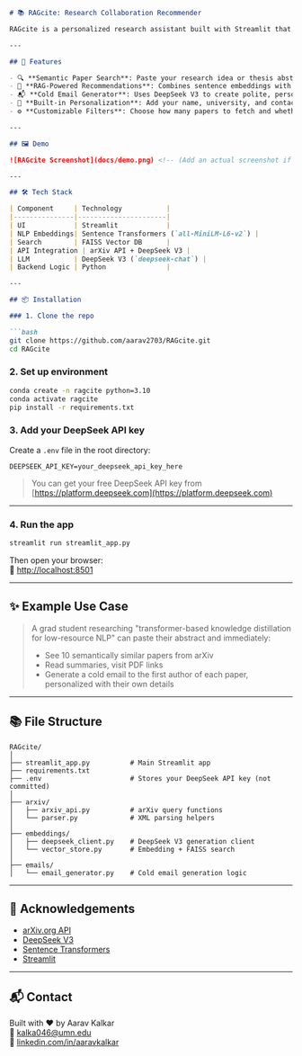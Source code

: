 
```markdown
# 📚 RAGcite: Research Collaboration Recommender

RAGcite is a personalized research assistant built with Streamlit that helps graduate students discover relevant research papers and contact potential collaborators. It uses arXiv's open API and integrates Retrieval-Augmented Generation (RAG) with DeepSeek V3 to recommend papers and generate cold emails to professors.

---

## 🚀 Features

- 🔍 **Semantic Paper Search**: Paste your research idea or thesis abstract, and find top-matching papers from arXiv.
- 🤖 **RAG-Powered Recommendations**: Combines sentence embeddings with FAISS to find relevant literature based on meaning, not just keywords.
- 📬 **Cold Email Generator**: Uses DeepSeek V3 to create polite, personalized outreach emails to professors or authors.
- 🧠 **Built-in Personalization**: Add your name, university, and contact info for automatic inclusion in generated emails.
- ⚙️ **Customizable Filters**: Choose how many papers to fetch and whether to include emails or not.

---

## 🖼️ Demo

![RAGcite Screenshot](docs/demo.png) <!-- (Add an actual screenshot if desired) -->

---

## 🛠️ Tech Stack

| Component     | Technology           |
|---------------|----------------------|
| UI            | Streamlit            |
| NLP Embeddings| Sentence Transformers (`all-MiniLM-L6-v2`) |
| Search        | FAISS Vector DB      |
| API Integration | arXiv API + DeepSeek V3 |
| LLM           | DeepSeek V3 (`deepseek-chat`) |
| Backend Logic | Python               |

---

## 📦 Installation

### 1. Clone the repo

```bash
git clone https://github.com/aarav2703/RAGcite.git
cd RAGcite
```

### 2. Set up environment

```bash
conda create -n ragcite python=3.10
conda activate ragcite
pip install -r requirements.txt
```

### 3. Add your DeepSeek API key

Create a `.env` file in the root directory:

```
DEEPSEEK_API_KEY=your_deepseek_api_key_here
```

> You can get your free DeepSeek API key from [https://platform.deepseek.com](https://platform.deepseek.com)

---

### 4. Run the app

```bash
streamlit run streamlit_app.py
```

Then open your browser:  
🔗 [http://localhost:8501](http://localhost:8501)

---

## ✨ Example Use Case

> A grad student researching "transformer-based knowledge distillation for low-resource NLP" can paste their abstract and immediately:
>
> - See 10 semantically similar papers from arXiv
> - Read summaries, visit PDF links
> - Generate a cold email to the first author of each paper, personalized with their own details

---

## 📚 File Structure

```
RAGcite/
│
├── streamlit_app.py          # Main Streamlit app
├── requirements.txt
├── .env                      # Stores your DeepSeek API key (not committed)
│
├── arxiv/
│   ├── arxiv_api.py          # arXiv query functions
│   └── parser.py             # XML parsing helpers
│
├── embeddings/
│   ├── deepseek_client.py    # DeepSeek V3 generation client
│   └── vector_store.py       # Embedding + FAISS search
│
├── emails/
│   └── email_generator.py    # Cold email generation logic
```

---

## 🤝 Acknowledgements

- [arXiv.org API](https://arxiv.org/help/api)
- [DeepSeek V3](https://platform.deepseek.com/)
- [Sentence Transformers](https://www.sbert.net/)
- [Streamlit](https://streamlit.io)

---

## 📬 Contact

Built with ❤️ by Aarav Kalkar  
📧 [kalka046@umn.edu](mailto:kalka046@umn.edu)  
🔗 [linkedin.com/in/aaravkalkar](https://linkedin.com/in/aaravkalkar)

```



